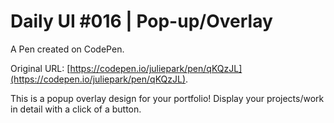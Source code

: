 # Daily UI #016 | Pop-up/Overlay

A Pen created on CodePen.

Original URL: [https://codepen.io/juliepark/pen/qKQzJL](https://codepen.io/juliepark/pen/qKQzJL).

This is a popup overlay design for your portfolio! Display your projects/work in detail with a click of a button. 
